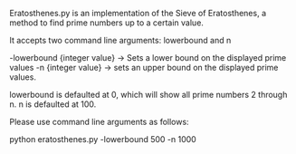 Eratosthenes.py is an implementation of the Sieve of Eratosthenes, a method to find prime numbers up to a certain value.

It accepts two command line arguments: lowerbound and n

-lowerbound {integer value} -> Sets a lower bound on the displayed prime values
-n {integer value} -> sets an upper bound on the displayed prime values.

lowerbound is defaulted at 0, which will show all prime numbers 2 through n.
n is defaulted at 100.

Please use command line arguments as follows:

python eratosthenes.py -lowerbound 500 -n 1000
